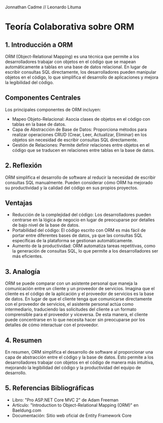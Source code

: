Jonnathan Cadme // Leonardo Lituma
# Teoría Colaborativa sobre ORM

## 1. Introducción a ORM
ORM (Object-Relational Mapping) es una técnica que permite a los desarrolladores trabajar con objetos en el código que se mapean automáticamente a tablas en una base de datos relacional. En lugar de escribir consultas SQL directamente, los desarrolladores pueden manipular objetos en el código, lo que simplifica el desarrollo de aplicaciones y mejora la legibilidad del código.

## Componentes Centrales
Los principales componentes de ORM incluyen:
- Mapeo Objeto-Relacional: Asocia clases de objetos en el código con tablas en la base de datos.
- Capa de Abstracción de Base de Datos: Proporciona métodos para realizar operaciones CRUD (Crear, Leer, Actualizar, Eliminar) en los objetos sin necesidad de escribir consultas SQL directamente.
- Gestión de Relaciones: Permite definir relaciones entre objetos en el código que se traducen en relaciones entre tablas en la base de datos.

## 2. Reflexión
ORM simplifica el desarrollo de software al reducir la necesidad de escribir consultas SQL manualmente. Pueden considerar cómo ORM ha mejorado su productividad y la calidad del código en sus propios proyectos.

## Ventajas
- Reducción de la complejidad del código: Los desarrolladores pueden centrarse en la lógica de negocio en lugar de preocuparse por detalles de bajo nivel de la base de datos.
- Portabilidad del código: El código escrito con ORM es más fácil de portar entre diferentes bases de datos, ya que las consultas SQL específicas de la plataforma se gestionan automáticamente.
- Aumento de la productividad: ORM automatiza tareas repetitivas, como la generación de consultas SQL, lo que permite a los desarrolladores ser más eficientes.

## 3. Analogía
ORM se puede comparar con un asistente personal que maneja la comunicación entre un cliente y un proveedor de servicios. Imagina que el cliente es el código de la aplicación y el proveedor de servicios es la base de datos. En lugar de que el cliente tenga que comunicarse directamente con el proveedor de servicios, el asistente personal actúa como intermediario, traduciendo las solicitudes del cliente a un formato comprensible para el proveedor y viceversa. De esta manera, el cliente puede concentrarse en lo que necesita hacer sin preocuparse por los detalles de cómo interactuar con el proveedor.

## 4. Resumen
En resumen, ORM simplifica el desarrollo de software al proporcionar una capa de abstracción entre el código y la base de datos. Esto permite a los desarrolladores trabajar con objetos en el código de manera más intuitiva, mejorando la legibilidad del código y la productividad del equipo de desarrollo.



## 5. Referencias Bibliográficas
- Libro: "Pro ASP.NET Core MVC 2" de Adam Freeman
- Artículo: "Introduction to Object-Relational Mapping (ORM)" en Baeldung.com
- Documentación: Sitio web oficial de Entity Framework Core
